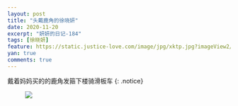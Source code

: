 ```yaml
---
layout: post
title: "头戴鹿角的徐晓妍"
date: 2020-11-20
excerpt: "妍妍的日记-184"
tags: [徐晓妍]
feature: https://static.justice-love.com/image/jpg/xktp.jpg?imageView2/1/w/1200/h/500
yan: true
comments: true
---
```

戴着妈妈买的的鹿角发箍下楼骑滑板车
{: .notice}
<figure>
    <img src="{{ site.staticUrl }}/yanyan/image/toudailujiao.jpeg?imageMogr2/auto-orient" />
</figure>
